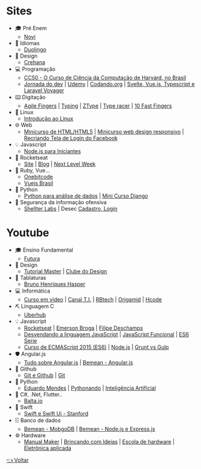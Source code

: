 # Sites
- 🎓 Pré Enem
  - [Novi](www.novienem.com.br)
- 💬 Idiomas
  - [Duolingo](https://pt.duolingo.com)
- 🎨 Design
  - [Crehana](https://www.crehana.com/br/cursos-gratis) 
- 💻 Programação
  - [CC50 - O Curso de Ciência da Computação de  Harvard, no Brasil](https://materiais.estudarfora.org.br/cc50/)
  - [Jornada do dev](https://jornadadodev.com.br/cursos) |
  [Udemy](https://www.udemy.com/courses/it-and-software/?price=price-free&sort=popularity) |
  [Codando.org](https://codando.org/material-gratuito) |
  [Svelte, Vue.js, Typescript e Laravel Voyager](https://classes.vedovelli.com.br/courses)
- ⌨️ Digitação
  - [Agile Fingers](https://agilefingers.com/pt) |
    [Typing](https://www.typing.com/br) |
    [ZType](https://zty.pe/) |
    [Type racer](https://play.typeracer.com/) |
    [10 Fast Fingers](https://10fastfingers.com/typing-test/portuguese)
- 🐧 Linux
  - [Introdução ao Linux](http://884a37b.contato.site/captura-introducao-1?fbclid=IwAR1Z2FBbXsSt0eKmA9Kho3_A7fzBbJm7WaE3qTCHkHIFLVTULBV19fC5q0c)
- 🌐 Web
  - [Minicurso de HTML/HTML5](https://www.youtube.com/watch?v=DGeFqagZULA&list=PLEyt1MvK3exQvhz6hFo-66fXbpHY6BGrJ&index=2&t=0s) |
  [Minicurso web design responsivo](https://www.youtube.com/playlist?list=PLZTjHbp2Y782r6cqjm5JU91_sgPxM19k-) |
  [Recriando Tela de Login do Facebook](https://bugnocod.wordpress.com/recriando-tela-login-facebook/?fbclid=IwAR1n_ivx935GS9vAadbqkDWYB8K_F6i7uq2xQaMBEpoyzvVS3RTUCqpw7BI)
- 💡 Javascript
  - [Node.js para Iniciantes](https://treinamento.nodebr.org)
- 🚀 Rocketseat
  - [Site](https://rocketseat.com.br) |
  [Blog](https://blog.rocketseat.com.br) |
  [Next Level Week](https://nextlevelweek.com)
- 💎 Ruby, Vue...
  - [Onebitcode](https://onebitcode.com/cursos)
  - [Vuejs Brasil](http://www.vuejs-brasil.com.br)
- 🐍 Python
  - [Python para análise de dados](https://geracaoanalitica.com.br) |
  [Mini Curso Django](https://lp.treinaweb.com.br/python?fbclid=IwAR0h-VEvT7OZCHywGjk_Gb9TdJWy4RvRoylIhQZd8gyrhjKTE1Bz1AnQJQI#receber)
- 🔐 Segurança da informação ofensiva
  - [Shellter Labs](https://shellterlabs.com/pt) |
  Desec [Cadastro, ](https://desecsecurity.com/curso/curso-pentest-gratuito)[Login](https://desecsecurity.com/academy/login)

# Youtube
- 🎓 Ensino Fundamental 
  - [Futura](https://www.youtube.com/c/CanalfuturaOrgBr)
- 🎨 Design
  - [Tutorial Master](https://www.youtube.com/channel/UC64cfFXE8DXSwDyOekJBDmw) | [Clube do Design](https://www.youtube.com/c/ClubedoDesign)
- 🎵 Tablaturas 
  - [Bruno Henriques Hasper](https://www.youtube.com/playlist?list=PLg4tPBTePKk2VtqY7_fBoHEHpizYKxb1K)
- 💻 Informática
  - [Curso em vídeo](https://www.youtube.com/user/cursosemvideo) | 
  [Canal T.I.](https://www.youtube.com/c/CanalTIoficial) | 
  [RBtech](https://www.youtube.com/c/RBTechinfo) | 
  [Origamid](https://www.youtube.com/c/Origamid) | 
  [Hcode](https://www.youtube.com/c/HcodeBrasil)
- ⛏️ Linguagem C
  - [Uberhub](https://www.youtube.com/channel/UCwiPDmAwR6tQancfkGVSt1Q)
- 💡 Javascript
  - [Rocketseat](https://www.youtube.com/channel/UCSfwM5u0Kce6Cce8_S72olg) | 
  [Emerson Broga](https://www.youtube.com/channel/UC29n3f6JhwqtD-kCJi_BwoA) | 
  [Filipe Deschamps](https://www.youtube.com/channel/UCU5JicSrEM5A63jkJ2QvGYw)
  - [Desvendando a linguagem JavaScript](https://www.youtube.com/playlist?list=PLQCmSnNFVYnT1-oeDOSBnt164802rkegc) |
  [JavaScript Funcional](https://www.youtube.com/playlist?list=PL77JVjKTJT2iAlBJX3buyljqzfoR9nV_R) |
  [ES6 Serie](https://www.youtube.com/playlist?list=PL77JVjKTJT2gS3pkXAamNG2EakHA53HcS)
  - [Curso de ECMAScript 2015 (ES6)](https://www.youtube.com/playlist?list=PLDm7BSK-M5Yk30T65F5yeuCcStOQBPKq2) |
  [Node.js](https://www.youtube.com/playlist?list=PLQCmSnNFVYnTFo60Bt972f8HA4Td7WKwq) |
  [Grunt vs Gulp](https://www.youtube.com/playlist?list=PLQCmSnNFVYnTkUx1tVVPumohXVMDwfQcV)
- 🛡️ Angular.js
  - [Tudo sobre Angular.js](https://www.youtube.com/playlist?list=PLQCmSnNFVYnTD5p2fR4EXmtlR6jQJMbPb) |
  [Bemean - Angular.js](https://www.youtube.com/playlist?list=PL77JVjKTJT2hfviaP9JV_ZyJWSD4je7Df)
- 🐙 Github
  - [Git e Github](https://www.youtube.com/playlist?list=PL77JVjKTJT2h4aACrIx1ECmr8h9esjh16) |
  [Git](https://www.youtube.com/playlist?list=PLQCmSnNFVYnRdgxOC_ufH58NxlmM6VYd1)
- 🐍 Python
  - [Eduardo Mendes](https://www.youtube.com/user/mendesesduardo) | 
  [Pythonando](https://www.youtube.com/channel/UCDqfUwybgEA9Hg3P32G4Uaw/videos) | 
  [Inteligência Artificial](https://www.youtube.com/playlist?list=PLMdYygf53DP7YZiFUtGTWJJlvynRyrna-)
- 🔮 C#, .Net, Flutter..
  - [Balta.io](https://www.youtube.com/channel/UCgnACLvM9O5lfm9ZBh_d3cg)
- 📱 Swift
  - [Swift e Swift Ui - Stanford](https://www.youtube.com/playlist?list=PLMdYygf53DP46rneFgJ7Ab6fJPcMvr8gC)
- 🗄 Banco de dados
  - [Bemean - MobgoDB](https://www.youtube.com/playlist?list=PL77JVjKTJT2gXHb9FEokJsPEcoOmyF1pY) |
  [Bemean - Node.js e Express.js](https://www.youtube.com/playlist?list=PL77JVjKTJT2hP_lxL88oDo2rJvOskpGfJ)
- ⚙ Hardware
  - [Manual Maker](https://www.youtube.com/playlist?list=PLYjrJH3e_wDNLUTN32WittrpBxeleEqNpv) |
  [Brincando com Ideias](https://www.youtube.com/channel/UCcGk83PAQ5aGR7IVlD_cBaw) |
  [Escola de hardware](https://www.youtube.com/playlist?list=PLB3bkcT5ue2gQdII6KKwhloyl2AvtSWL9) |
  [Eletrônica aplicada](https://www.youtube.com/c/AmoraVidas)

[👈 Voltar](../README.md)
